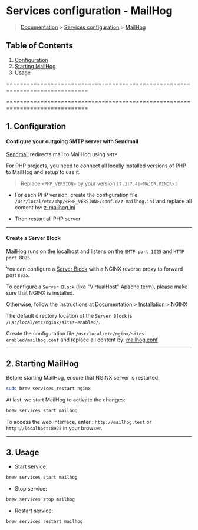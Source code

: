 # Services configuration - MailHog

> [Documentation](./../../readme.md) > [Services configuration](./../readme.md) > [MailHog](./mailhog.md)

## Table of Contents
1. [Configuration](#markdown-header-configuration)
2. [Starting MailHog](#markdown-header-starting)
3. [Usage](#markdown-header-usage)

==============================================================================

==============================================================================

## 1. Configuration

#### Configure your outgoing SMTP server with Sendmail

[Sendmail](https://en.wikipedia.org/wiki/Sendmail) redirects mail to MailHog using `SMTP`.

For PHP projects, you need to connect all locally installed versions of PHP to MailHog and setup to use it.

> Replace `<PHP_VERSION>` by your version `[7.3|7.4|<MAJOR.MINOR>]`

* For each PHP version, create the configuration file `/usr/local/etc/php/<PHP_VERSION>/conf.d/z-mailhog.ini` and replace all content by: [z-mailhog.ini](./../../stubs/mailhog/context/php-fpm/conf.d/z-mailhog.ini)

* Then restart all PHP server

---

#### Create a Server Block

MailHog runs on the localhost and listens on the `SMTP port 1025` and `HTTP port 8025`.

You can configure a [Server Block](https://www.nginx.com/resources/wiki/start/topics/examples/server_blocks/) with a NGINX reverse proxy to forward port `8025`.

To configure a `Server Block` (like "VirtualHost" Apache term), please make sure that NGINX is installed.

Otherwise, follow the instructions at [Documentation > Installation > NGINX](./../../installation/nginx.md)

The default directory location of the `Server Block` is `/usr/local/etc/nginx/sites-enabled/`.

Create the configuration file `/usr/local/etc/nginx/sites-enabled/mailhog.conf` and replace all content by: [mailhog.conf](./../../stubs/mailhog/context/nginx/sites-enabled/mailhog.conf)

---

## 2. Starting MailHog

Before starting MailHog, ensure that NGINX server is restarted.

```bash
sudo brew services restart nginx
```

At last, we start MailHog to activate the changes:

```bash
brew services start mailhog
```

To access the web interface, enter : `http://mailhog.test` or `http://localhost:8025` in your browser.

---

## 3. Usage

* Start service:
```bash
brew services start mailhog
```

* Stop service:
```bash
brew services stop mailhog
```

* Restart service:
```bash
brew services restart mailhog
```
